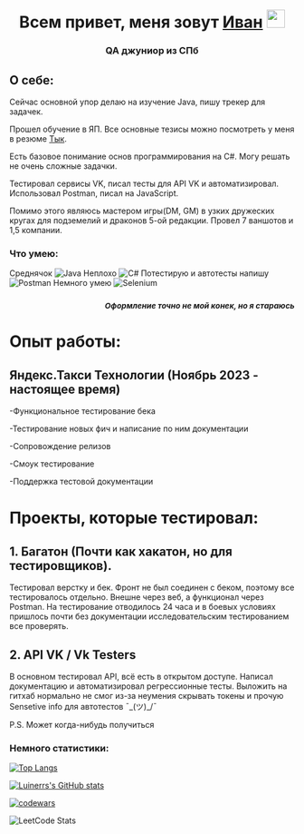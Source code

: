 <h1 align="center">Всем привет, меня зовут <a href="" target="_blank">Иван</a> 
<img src="https://github.com/blackcater/blackcater/raw/main/images/Hi.gif" height="32"/></h1>
<h3 align="center">QA джуниор из СПб</h3>

<h2 align="left">О себе: </h2>

Сейчас основной упор делаю на изучение Java, пишу трекер для задачек.

Прошел обучение в ЯП. Все основные тезисы можно посмотреть у меня в резюме <a href="https://drive.google.com/file/d/1U_ZdZ9Sf7tct4va303uhF77UnZvIaAgA/view?usp=sharing">Тык</a>.

Есть базовое понимание основ программирования на C#. Могу решать не очень сложные задачки. 

Тестировал сервисы VK, писал тесты для API VK и автоматизировал. Использовал Postman, писал на JavaScript.

Помимо этого являюсь мастером игры(DM, GM) в узких дружеских кругах для подземелий и
драконов 5-ой редакции. Провел 7 ваншотов и 1,5 компании. 

<h3 align="left">Что умею:</h3>

 Среднячок ![Java](https://img.shields.io/badge/java-%23ED8B00.svg?style=for-the-badge&logo=openjdk&logoColor=white)
 Неплохо ![C#](https://img.shields.io/badge/c%23-%23239120.svg?style=for-the-badge&logo=c-sharp&logoColor=white)
 Потестирую и автотесты напишу ![Postman](https://img.shields.io/badge/Postman-FF6C37?style=for-the-badge&logo=postman&logoColor=white)
 Немного умею ![Selenium](https://img.shields.io/badge/-selenium-%43B02A?style=for-the-badge&logo=selenium&logoColor=white)
<h3 align="right"><i><sup>Оформление точно не мой конек, но я стараюсь</sup></i></h3>

# Опыт работы:
## Яндекс.Такси Технологии (Ноябрь 2023 - настоящее время)

-Функциональное тестирование бека

-Тестирование новых фич и написание по ним документации

-Сопровождение релизов

-Смоук тестирование

-Поддержка тестовой документации

# Проекты, которые тестировал: 
 
## 1. Багатон (Почти как хакатон, но для тестировщиков).

Тестировал верстку и бек. Фронт не был соединен с беком, поэтому все тестировалось отдельно. Внешне через веб, а функционал через Postman.
На тестирование отводилось 24 часа и в боевых условиях пришлось почти без документации исследовательским тестированием все проверять.

## 2. API VK / Vk Testers

В основном тестировал API, всё есть в открытом доступе. Написал документацию и автоматизировал регрессионные тесты. Выложить на гитхаб нормально не смог из-за неумения скрывать токены и прочую Sensetive info для автотестов ¯\_(ツ)_/¯ 

P.S. Может когда-нибудь получиться

<h3 align="left">Немного статистики: </h3>

[![Top Langs](https://github-readme-stats.vercel.app/api/top-langs/?username=luinerr)](https://github.com/Luinerr)

[![Luinerrs's GitHub stats](https://github-readme-stats.vercel.app/api?username=luinerr)](https://github.com/Luinerr)

[![codewars](https://www.codewars.com/users/Luinerr/badges/small)](https://www.codewars.com/users/Luinerr) 

![LeetCode Stats](https://leetcard.jacoblin.cool/luinerr?theme=nord&font=Baloo%20Thambi%202)


<!--
**Luinerr/Luinerr** is a ✨ _special_ ✨ repository because its `README.md` (this file) appears on your GitHub profile.



Here are some ideas to get you started:

- 🔭 I’m currently working on ...
- 🌱 I’m currently learning ...
- 👯 I’m looking to collaborate on ...
- 🤔 I’m looking for help with ...
- 💬 Ask me about ...
- 📫 How to reach me: ...
- 😄 Pronouns: ...
- ⚡ Fun fact: ...
-->
